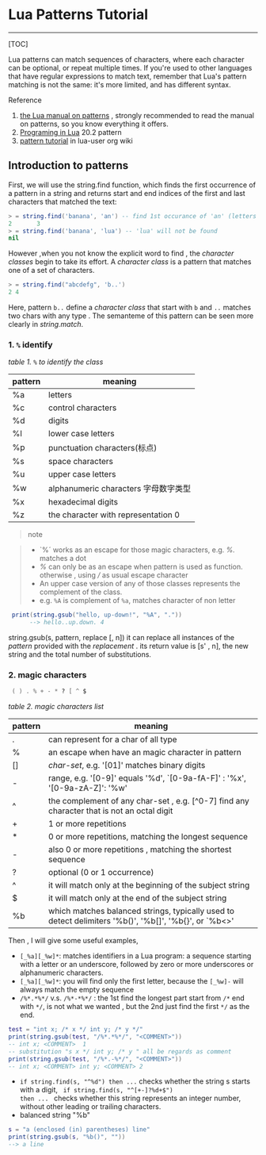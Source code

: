 # Lua Patterns Tutorial
---
[TOC]

Lua patterns can match sequences of characters, where each character can be optional, or repeat multiple times. If you're used to other languages that have regular expressions to match text, remember that Lua's pattern matching is not the same: it's more limited, and has different syntax.

Reference

1. [the Lua manual on patterns](http://www.lua.org/manual/5.1/manual.html#5.4.1) , strongly recommended to read the manual on patterns, so you know everything it offers.
2. [Programing in Lua](http://www.lua.org/pil/20.2.html) 20.2 pattern
3. [pattern tutorial](http://lua-users.org/wiki/PatternsTutorial) in lua-user org wiki

## Introduction to patterns

First, we will use the string.find function, which finds the first occurrence of a pattern in a string and returns start and end indices of the first and last characters that matched the text:
```lua
> = string.find('banana', 'an') -- find 1st occurance of 'an' (letters are matched literally) , return first and last indice of the matched char 
2       3
> = string.find('banana', 'lua') -- 'lua' will not be found
nil
```

However ,when you not know the explicit word to find , the _character classes_ begin to take its effort.  A _character class_ is a pattern that matches one of a set of characters.
```lua
> = string.find("abcdefg", 'b..')
2 4
```

Here, pattern `b..` define a _character class_ that start with `b` and `..` matches two chars with any type . The semanteme of this pattern can be seen more clearly in _string.match_.

### 1. `%` identify 

_table 1. `%` to identify the class_

| pattern    |  meaning      
 ------      | -------       
|  %a        | letters        
|  %c        | control characters 
| %d  | digits     
| %l  | lower case letters 
| %p  | punctuation characters(标点) 
| %s  | space characters 
| %u  | upper case letters 
| %w  | alphanumeric characters 字母数字类型 
| %x  | hexadecimal digits 
| %z  | the character with representation 0 |

>note

> -  `%´ works as an escape for those magic characters, e.g. _%._ matches a dot 
> -  _%_ can only be as an escape when pattern is used as function. otherwise , using _/_ as usual escape character
> - An upper case version of any of those classes represents the complement of the class.
> - e.g. `%A` is complement of `%a`, matches character of non letter 

```lua
 print(string.gsub("hello, up-down!", "%A", "."))
      --> hello..up.down. 4
```
string.gsub(s, pattern, replace [, n]) 
it can replace all instances of the _pattern_ provided with the _replacement_ .
its return value is [s' , n], the new string and the total number of substitutions.

### 2. magic characters
```lua
 ( ) . % + - * ? [ ^ $
```
_table 2. magic characters list_

| pattern    |  meaning      
 ------      | -------       
| .   | can represent for a char of all type
| %   | an escape when have an magic character in pattern
| []  | _char-set_,  e.g. '[01]' matches binary digits
| -   | range, e.g. '[0-9]' equals '%d', `[0-9a-fA-F]' : '%x', '[0-9a-zA-Z]': '%w' 
| ^   | the complement of any char-set , e.g. [^0-7] find any character that is not an octal digit 
| +   | 1 or more repetitions
| *   | 0 or more repetitions, matching the longest sequence
| -   | also 0 or more repetitions , matching the shortest sequence
| ?   | optional (0 or 1 occurrence)
| ^   | it will match only at the beginning of the subject string
| $   | it will match only at the end of the subject string
| %b  | which matches balanced strings, typically used to detect delimiters '%b()', '%b[]', '%b{}', or `%b<>'|

Then , I will give some useful examples,
- `[_%a][_%w]*`:  matches identifiers in a Lua program: a sequence starting with a letter or an underscore, followed by zero or more underscores or alphanumeric characters.
- `[_%a][_%w]*`: you will find only the first letter, because the `[_%w]-` will always match the empty sequence
- `/%*.*%*/` v.s. `/%*-*%*/` : the 1st find the longest part start from `/*`  end with `*/`, is not what we wanted , but the 2nd just find the first `*/` as the end.

```lua
test = "int x; /* x */ int y; /* y */"
print(string.gsub(test, "/%*.*%*/", "<COMMENT>"))
-- int x; <COMMENT>  1
-- substitution "s x */ int y; /* y " all be regards as comment
print(string.gsub(test, "/%*.-%*/", "<COMMENT>"))
-- int x; <COMMENT> int y; <COMMENT> 2
```
- <code>if string.find(s, "^%d") then ...</code> checks whether the string s starts with a digit, <code> if string.find(s, "^[+-]?%d+$") then ... </code> checks whether this string represents an integer number, without other leading
or trailing characters.
- balanced string "%b"

```lua
s = "a (enclosed (in) parentheses) line"
print(string.gsub(s, "%b()", "")) 
--> a line
```